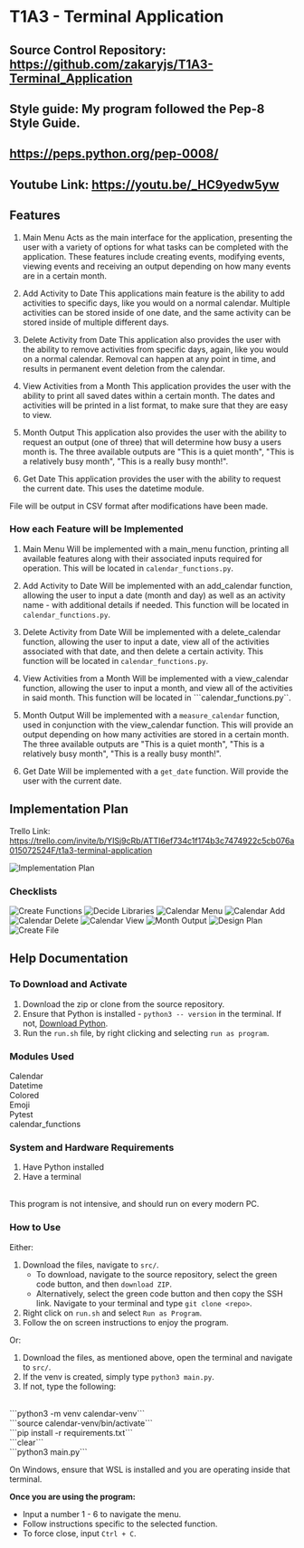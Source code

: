 # T1A3 - Terminal Application

## Source Control Repository: https://github.com/zakaryjs/T1A3-Terminal_Application

## Style guide: My program followed the Pep-8 Style Guide.
## https://peps.python.org/pep-0008/

## Youtube Link: https://youtu.be/_HC9yedw5yw

## Features

1. Main Menu
Acts as the main interface for the application, presenting the user with a variety of options for what tasks can be completed with the application. These features include creating events, modifying events, viewing events and receiving an output depending on how many events are in a certain month.

2. Add Activity to Date
This applications main feature is the ability to add activities to specific days, like you would on a normal calendar. Multiple activities can be stored inside of one date, and the same activity can be stored inside of multiple different days.

3. Delete Activity from Date
This application also provides the user with the ability to remove activities from specific days, again, like you would on a normal calendar. Removal can happen at any point in time, and results in permanent event deletion from the calendar.

4. View Activities from a Month
This application provides the user with the ability to print all saved dates within a certain month. The dates and activities will be printed in a list format, to make sure that they are easy to view.

5. Month Output
This application also provides the user with the ability to request an output (one of three) that will determine how busy a users month is. The three available outputs are "This is a quiet month", "This is a relatively busy month", "This is a really busy month!".

6. Get Date
This application provides the user with the ability to request the current date. This uses the datetime module.

File will be output in CSV format after modifications have been made.

### How each Feature will be Implemented

1. Main Menu
Will be implemented with a main_menu function, printing all available features along with their associated inputs required for operation. This will be located in ```calendar_functions.py```. 

2. Add Activity to Date
Will be implemented with an add_calendar function, allowing the user to input a date (month and day) as well as an activity name - with additional details if needed. This function will be located in ```calendar_functions.py```.

3. Delete Activity from Date
Will be implemented with a delete_calendar function, allowing the user to input a date, view all of the activities associated with that date, and then delete a certain activity. This function will be located in ```calendar_functions.py```. 

4. View Activities from a Month
Will be implemented with a view_calendar function, allowing the user to input a month, and view all of the activities in said month. This function will be located in ```calendar_functions.py``.

5. Month Output 
Will be implemented with a ```measure_calendar``` function, used in conjunction with the view_calendar function. This will provide an output depending on how many activities are stored in a certain month. The three available outputs are "This is a quiet month", "This is a relatively busy month", "This is a really busy month!".

6. Get Date
Will be implemented with a ```get_date``` function. Will provide the user with the current date.

## Implementation Plan

Trello Link: https://trello.com/invite/b/YISj9cRb/ATTI6ef734c1f174b3c7474922c5cb076a015072524F/t1a3-terminal-application

![Implementation Plan](./docs/implementation_plan.png)

### Checklists

![Create Functions](./docs/create_functions_checklist.png)
![Decide Libraries](./docs/decide_libraries.png)
![Calendar Menu](./docs/calendar_menu.png)
![Calendar Add](./docs/calendar_add.png)
![Calendar Delete](./docs/calendar_delete.png)
![Calendar View](./docs/calendar_view.png)
![Month Output](./docs/month_output.png)
![Design Plan](./docs/design_plan.png)
![Create File](./docs/create_main.png)

## Help Documentation

### To Download and Activate

1. Download the zip or clone from the source repository.
2. Ensure that Python is installed - ```python3 -- version``` in the terminal. If not, [Download Python](https://www.python.org/downloads/).
3. Run the ```run.sh``` file, by right clicking and selecting ```run as program```.

### Modules Used

Calendar
<br>
Datetime
<br>
Colored
<br>
Emoji
<br>
Pytest
<br>
calendar_functions
<br>

### System and Hardware Requirements

1. Have Python installed
2. Have a terminal
<br>
This program is not intensive, and should run on every modern PC.

### How to Use

Either:

1. Download the files, navigate to ```src/```.
    - To download, navigate to the source repository, select the green code button, and then ```download ZIP```.
    - Alternatively, select the green code button and then copy the SSH link. Navigate to your terminal and type ```git clone <repo>```.
2. Right click on ```run.sh``` and select ```Run as Program```.
3. Follow the on screen instructions to enjoy the program.

Or:

1. Download the files, as mentioned above, open the terminal and navigate to ```src/```.
2. If the venv is created, simply type ```python3 main.py```.
3. If not, type the following:
<br>
```python3 -m venv calendar-venv```
<br>
```source calendar-venv/bin/activate```
<br>
```pip install -r requirements.txt```
<br>
```clear```
<br>
```python3 main.py```

On Windows, ensure that WSL is installed and you are operating inside that terminal.

**Once you are using the program:**
- Input a number 1 - 6 to navigate the menu.
- Follow instructions specific to the selected function.
- To force close, input ```Ctrl + C```.